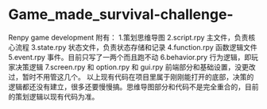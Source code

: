 # Game_made_survival-challenge-
Renpy game development 
附有：
1.策划思维导图
2.script.rpy 主文件，负责核心流程
3.state.rpy 状态文件，负责状态存储和记录
4.function.rpy 函数逻辑文件
5.event.rpy 事件。目前只写了一两个而且跑不动
6.behavior.pry 行为逻辑，即玩家决策逻辑
7.screen.rpy 和 option.rpy 和 gui.rpy 前端部分和基础设置，没更改过，暂时不用管这几个。
以上现有代码在项目里属于刚刚能打开的底部，决策的逻辑都还没有建立，很多还要慢慢搞。思维导图部分和代码不是完全重合的，目前的策划逻辑以现有代码为准。
